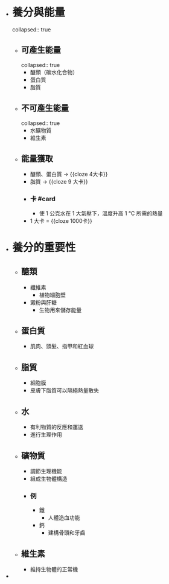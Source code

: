 - # 養分與能量
  collapsed:: true
	- ## 可產生能量
	  collapsed:: true
		- 醣類（碳水化合物）
		- 蛋白質
		- 脂質
	- ## 不可產生能量
	  collapsed:: true
		- 水礦物質
		- 維生素
	- ## 能量獲取
		- 醣類、蛋白質 -> {{cloze 4大卡}}
		- 脂質 -> {{cloze 9 大卡}}
		- ### 卡 #card
			- 使 1 公克水在 1 大氣壓下，溫度升高 1 °C 所需的熱量
		- 1 大卡 = {{cloze 1000卡}}
- # 養分的重要性
	- ## 醣類
		- 纖維素
			- 植物細胞壁
		- 澱粉與肝糖
			- 生物用來儲存能量
	- ## 蛋白質
		- 肌肉、頭髮、指甲和紅血球
	- ## 脂質
		- 細胞膜
		- 皮膚下脂質可以隔絕熱量散失
	- ## 水
		- 有利物質的反應和運送
		- 進行生理作用
	- ## 礦物質
		- 調節生理機能
		- 組成生物體構造
		- ### 例
			- 鐵
				- 人體造血功能
			- 鈣
				- 建構骨頭和牙齒
	- ## 維生素
		- 維持生物體的正常機
-